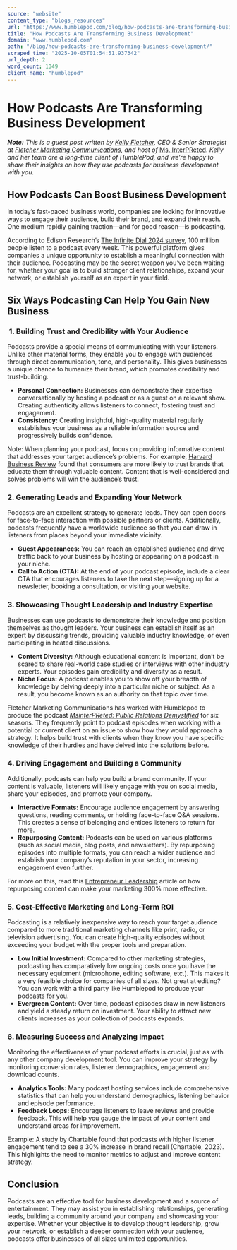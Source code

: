 ```yaml
---
source: "website"
content_type: "blogs_resources"
url: "https://www.humblepod.com/blog/how-podcasts-are-transforming-business-development/"
title: "How Podcasts Are Transforming Business Development"
domain: "www.humblepod.com"
path: "/blog/how-podcasts-are-transforming-business-development/"
scraped_time: "2025-10-05T01:54:51.937342"
url_depth: 2
word_count: 1049
client_name: "humblepod"
---
```


# How Podcasts Are Transforming Business Development

_**Note:** This is a guest post written by [Kelly Fletcher](https://www.linkedin.com/in/kelly-fletcher-fprca-bb2b966/), CEO & Senior Strategist at [Fletcher Marketing Communications](https://www.fletchercomms.com/), and host of_ [Ms. InterPReted](https://www.fletchercomms.com/podcast/). _Kelly and her team are a long-time client of HumblePod, and we’re happy to share their insights on how they use podcasts for business development with you._  

## How Podcasts Can Boost Business Development

In today’s fast-paced business world, companies are looking for innovative ways to engage their audience, build their brand, and expand their reach. One medium rapidly gaining traction—and for good reason—is podcasting.

According to Edison Research’s [The Infinite Dial 2024 survey](https://www.edisonresearch.com/the-infinite-dial-2024/), 100 million people listen to a podcast every week. This powerful platform gives companies a unique opportunity to establish a meaningful connection with their audience. Podcasting may be the secret weapon you’ve been waiting for, whether your goal is to build stronger client relationships, expand your network, or establish yourself as an expert in your field.

## Six Ways Podcasting Can Help You Gain New Business

###  1. Building Trust and Credibility with Your Audience

Podcasts provide a special means of communicating with your listeners. Unlike other material forms, they enable you to engage with audiences through direct communication, tone, and personality. This gives businesses a unique chance to humanize their brand, which promotes credibility and trust-building.

*   **Personal Connection:** Businesses can demonstrate their expertise conversationally by hosting a podcast or as a guest on a relevant show. Creating authenticity allows listeners to connect, fostering trust and engagement.
*   **Consistency:** Creating insightful, high-quality material regularly establishes your business as a reliable information source and progressively builds confidence.

Note: When planning your podcast, focus on providing informative content that addresses your target audience’s problems. For example, [Harvard Business Review](https://hbr.org/) found that consumers are more likely to trust brands that educate them through valuable content. Content that is well-considered and solves problems will win the audience’s trust.

### 2. Generating Leads and Expanding Your Network

Podcasts are an excellent strategy to generate leads. They can open doors for face-to-face interaction with possible partners or clients. Additionally, podcasts frequently have a worldwide audience so that you can draw in listeners from places beyond your immediate vicinity.

*   **Guest Appearances:** You can reach an established audience and drive traffic back to your business by hosting or appearing on a podcast in your niche.
*   **Call to Action (CTA):** At the end of your podcast episode, include a clear CTA that encourages listeners to take the next step—signing up for a newsletter, booking a consultation, or visiting your website.

### 3. Showcasing Thought Leadership and Industry Expertise

Businesses can use podcasts to demonstrate their knowledge and position themselves as thought leaders. Your business can establish itself as an expert by discussing trends, providing valuable industry knowledge, or even participating in heated discussions.

*   **Content Diversity:** Although educational content is important, don’t be scared to share real-world case studies or interviews with other industry experts. Your episodes gain credibility and diversity as a result.
*   **Niche Focus:** A podcast enables you to show off your breadth of knowledge by delving deeply into a particular niche or subject. As a result, you become known as an authority on that topic over time.

Fletcher Marketing Communications has worked with Humblepod to produce the podcast [_MsinterPReted: Public Relations Demystified_](https://www.fletchercomms.com/podcast/) for six seasons. They frequently point to podcast episodes when working with a potential or current client on an issue to show how they would approach a strategy. It helps build trust with clients when they know you have specific knowledge of their hurdles and have delved into the solutions before.

### 4. Driving Engagement and Building a Community

Additionally, podcasts can help you build a brand community. If your content is valuable, listeners will likely engage with you on social media, share your episodes, and promote your company.

*   **Interactive Formats:** Encourage audience engagement by answering questions, reading comments, or holding face-to-face Q&A sessions. This creates a sense of belonging and entices listeners to return for more.
*   **Repurposing Content:** Podcasts can be used on various platforms (such as social media, blog posts, and newsletters). By repurposing episodes into multiple formats, you can reach a wider audience and establish your company’s reputation in your sector, increasing engagement even further.

For more on this, read this [Entrepreneur Leadership](https://www.entrepreneur.com/growing-a-business/how-to-make-your-brands-content-300-more-effective/446278) article on how repurposing content can make your marketing 300% more effective.

### 5. Cost-Effective Marketing and Long-Term ROI

Podcasting is a relatively inexpensive way to reach your target audience compared to more traditional marketing channels like print, radio, or television advertising. You can create high-quality episodes without exceeding your budget with the proper tools and preparation.

*   **Low Initial Investment:** Compared to other marketing strategies, podcasting has comparatively low ongoing costs once you have the necessary equipment (microphone, editing software, etc.). This makes it a very feasible choice for companies of all sizes. Not great at editing? You can work with a third party like Humblepod to produce your podcasts for you.
*   **Evergreen Content:** Over time, podcast episodes draw in new listeners and yield a steady return on investment. Your ability to attract new clients increases as your collection of podcasts expands.

### 6. Measuring Success and Analyzing Impact

Monitoring the effectiveness of your podcast efforts is crucial, just as with any other company development tool. You can improve your strategy by monitoring conversion rates, listener demographics, engagement and download counts.

*   **Analytics Tools:** Many podcast hosting services include comprehensive statistics that can help you understand demographics, listening behavior and episode performance.
*   **Feedback Loops:** Encourage listeners to leave reviews and provide feedback. This will help you gauge the impact of your content and understand areas for improvement.

Example: A study by Chartable found that podcasts with higher listener engagement tend to see a 30% increase in brand recall (Chartable, 2023). This highlights the need to monitor metrics to adjust and improve content strategy.

## Conclusion

Podcasts are an effective tool for business development and a source of entertainment. They may assist you in establishing relationships, generating leads, building a community around your company and showcasing your expertise. Whether your objective is to develop thought leadership, grow your network, or establish a deeper connection with your audience, podcasts offer businesses of all sizes unlimited opportunities.
